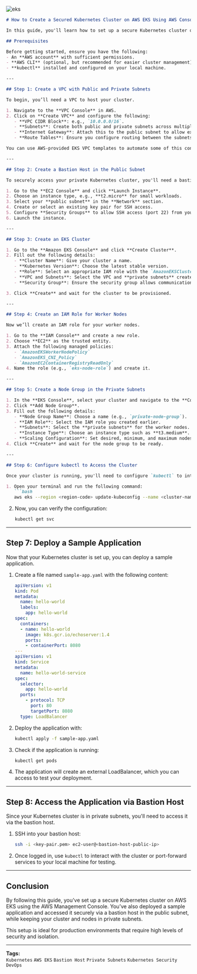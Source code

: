 ![eks](https://github.com/user-attachments/assets/f427e4a8-83eb-4f78-addd-566220053dd7)

```markdown
# How to Create a Secured Kubernetes Cluster on AWS EKS Using AWS Console

In this guide, you'll learn how to set up a secure Kubernetes cluster on AWS Elastic Kubernetes Service (EKS) using the AWS Management Console. We’ll configure a bastion host in the public subnet, deploy your Kubernetes cluster and node group in private subnets, and deploy a sample application to ensure everything is functioning correctly.

## Prerequisites

Before getting started, ensure you have the following:
- An **AWS account** with sufficient permissions.
- **AWS CLI** (optional, but recommended for easier cluster management).
- **kubectl** installed and configured on your local machine.

---

## Step 1: Create a VPC with Public and Private Subnets

To begin, you’ll need a VPC to host your cluster.

1. Navigate to the **VPC Console** in AWS.
2. Click on **Create VPC** and configure the following:
   - **VPC CIDR Block**: e.g., `10.0.0.0/16`.
   - **Subnets**: Create both public and private subnets across multiple availability zones for redundancy.
   - **Internet Gateway**: Attach this to the public subnet to allow external access.
   - **Route Tables**: Ensure you configure routing between the subnets properly, with the public subnet routing to the internet gateway.

You can use AWS-provided EKS VPC templates to automate some of this configuration.

---

## Step 2: Create a Bastion Host in the Public Subnet

To securely access your private Kubernetes cluster, you'll need a bastion host in the public subnet.

1. Go to the **EC2 Console** and click **Launch Instance**.
2. Choose an instance type, e.g., **t2.micro** for small workloads.
3. Select your **public subnet** in the **Network** section.
4. Create or select an existing key pair for SSH access.
5. Configure **Security Groups** to allow SSH access (port 22) from your IP address.
6. Launch the instance.

---

## Step 3: Create an EKS Cluster

1. Go to the **Amazon EKS Console** and click **Create Cluster**.
2. Fill out the following details:
   - **Cluster Name**: Give your cluster a name.
   - **Kubernetes Version**: Choose the latest stable version.
   - **Role**: Select an appropriate IAM role with the `AmazonEKSClusterPolicy` attached.
   - **VPC and Subnets**: Select the VPC and **private subnets** created earlier.
   - **Security Group**: Ensure the security group allows communication between the control plane and worker nodes.

3. Click **Create** and wait for the cluster to be provisioned.

---

## Step 4: Create an IAM Role for Worker Nodes

Now we’ll create an IAM role for your worker nodes.

1. Go to the **IAM Console** and create a new role.
2. Choose **EC2** as the trusted entity.
3. Attach the following managed policies:
   - `AmazonEKSWorkerNodePolicy`
   - `AmazonEKS_CNI_Policy`
   - `AmazonEC2ContainerRegistryReadOnly`
4. Name the role (e.g., `eks-node-role`) and create it.

---

## Step 5: Create a Node Group in the Private Subnets

1. In the **EKS Console**, select your cluster and navigate to the **Compute** tab.
2. Click **Add Node Group**.
3. Fill out the following details:
   - **Node Group Name**: Choose a name (e.g., `private-node-group`).
   - **IAM Role**: Select the IAM role you created earlier.
   - **Subnets**: Select the **private subnets** for the worker nodes.
   - **Instance Type**: Choose an instance type such as **t3.medium**.
   - **Scaling Configuration**: Set desired, minimum, and maximum nodes.
4. Click **Create** and wait for the node group to be ready.

---

## Step 6: Configure kubectl to Access the Cluster

Once your cluster is running, you'll need to configure `kubectl` to interact with it.

1. Open your terminal and run the following command:
   ```bash
   aws eks --region <region-code> update-kubeconfig --name <cluster-name>
   ```
2. Now, you can verify the configuration:
   ```bash
   kubectl get svc
   ```

---

## Step 7: Deploy a Sample Application

Now that your Kubernetes cluster is set up, you can deploy a sample application.

1. Create a file named `sample-app.yaml` with the following content:
   ```yaml
   apiVersion: v1
   kind: Pod
   metadata:
     name: hello-world
     labels:
       app: hello-world
   spec:
     containers:
     - name: hello-world
       image: k8s.gcr.io/echoserver:1.4
       ports:
       - containerPort: 8080
   ---
   apiVersion: v1
   kind: Service
   metadata:
     name: hello-world-service
   spec:
     selector:
       app: hello-world
     ports:
       - protocol: TCP
         port: 80
         targetPort: 8080
     type: LoadBalancer
   ```

2. Deploy the application with:
   ```bash
   kubectl apply -f sample-app.yaml
   ```

3. Check if the application is running:
   ```bash
   kubectl get pods
   ```

4. The application will create an external LoadBalancer, which you can access to test your deployment.

---

## Step 8: Access the Application via Bastion Host

Since your Kubernetes cluster is in private subnets, you'll need to access it via the bastion host.

1. SSH into your bastion host:
   ```bash
   ssh -i <key-pair.pem> ec2-user@<bastion-host-public-ip>
   ```

2. Once logged in, use `kubectl` to interact with the cluster or port-forward services to your local machine for testing.

---

## Conclusion

By following this guide, you’ve set up a secure Kubernetes cluster on AWS EKS using the AWS Management Console. You’ve also deployed a sample application and accessed it securely via a bastion host in the public subnet, while keeping your cluster and nodes in private subnets.

This setup is ideal for production environments that require high levels of security and isolation.

---

**Tags:**  
`Kubernetes` `AWS EKS` `Bastion Host` `Private Subnets` `Kubernetes Security` `DevOps`

```
